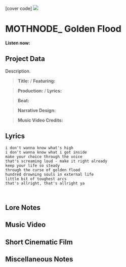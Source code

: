 [cover code] ![](57175019_319474918741616_8502199518755923887_n.jpg)

# MOTHNODE_ Golden Flood

**Listen now:** 

## Project Data

Description.

> **Title:**  / **Featuring:** 

> **Production:**  / **Lyrics:** 

> **Beat:**

> **Narrative Design:**

> **Music Video Credits:**


## Lyrics

```
i don't wanna know what's high
i don't wanna know what i got inside
make your choice through the voice
that's screaming loud - make it right already
keep your life so steady 
through the curse of golden flood
hundred drowning souls in external life
little bit of toughest arcs
that's allright, that's allright ya



```

## Lore Notes

## Music Video

## Short Cinematic Film

## Miscellaneous Notes
